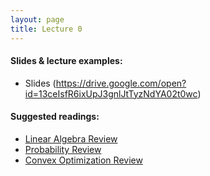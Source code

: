 ```yaml
---
layout: page
title: Lecture 0
---
```


#### Slides & lecture examples:
- Slides (https://drive.google.com/open?id=13ceIsfR6ixUpJ3gnlJtTyzNdYA02t0wc)

#### Suggested readings:
- [Linear Algebra Review](http://cs229.stanford.edu/section/cs229-linalg.pdf)
- [Probability Review](http://cs229.stanford.edu/section/cs229-prob.pdf)
- [Convex Optimization Review](http://cs229.stanford.edu/section/cs229-cvxopt.pdf)
